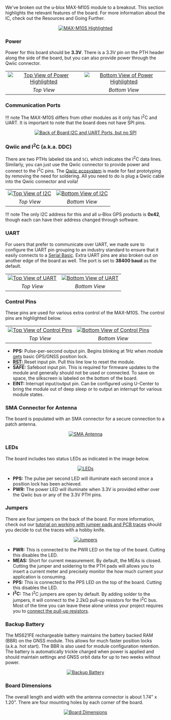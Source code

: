 We've broken out the u-blox MAX-M10S module to a breakout. This section highlights the relevant features of the board. For more information about the IC, check out the Resources and Going Further.


<div style="text-align: center"><a href="../assets/18037-SparkFun_GNSS_Receiver_Breakout_MAX-M10S_Qwiic_u-blox_Module.jpg"><img src="../assets/18037-SparkFun_GNSS_Receiver_Breakout_MAX-M10S_Qwiic_u-blox_Module.jpg" alt="MAX-M10S Highlighted"></a></div>


### Power

Power for this board should be **3.3V**. There is a 3.3V pin on the PTH header along the side of the board, but you can also provide power through the Qwiic connector.

<table class="table table-hover table-striped table-bordered">
  <tr style="vertical-align:middle;">
   <td style="text-align: center; vertical-align: middle;"><a href="../assets/18037-SparkFun_GNSS_Receiver_Breakout_MAX-M10S_Qwiic-Top_Power.jpg"><img src="../assets/18037-SparkFun_GNSS_Receiver_Breakout_MAX-M10S_Qwiic-Top_Power.jpg" alt="Top View of Power Highlighted"></a></td>
   <td style="text-align: center; vertical-align: middle;"><a href="../assets/18037-SparkFun_GNSS_Receiver_Breakout_MAX-M10S_Qwiic-Bottom_Power.jpg"><img src="../assets/18037-SparkFun_GNSS_Receiver_Breakout_MAX-M10S_Qwiic-Bottom_Power.jpg" alt="Bottom View of Power Highlighted"></a></td>
  </tr>
  <tr style="vertical-align:middle;">
  <td style="text-align: center; vertical-align: middle;"><i>Top View</i></td>
  <td style="text-align: center; vertical-align: middle;"><i>Bottom View</i></td>
  </tr>
</table>





### Communication Ports

!!! note
    The MAX-M10S differs from other modules as it only has I<sup>2</sup>C and UART. It is important to note that the board does not have SPI pins.


<div style="text-align: center"><a href="../assets/18037-SparkFun_GNSS_Receiver_Breakout_MAX-M10S_Qwiic.jpg"><img src="../assets/18037-SparkFun_GNSS_Receiver_Breakout_MAX-M10S_Qwiic.jpg" alt="Back of Board I2C and UART Ports, but no SPI"></a></a></div>

### Qwiic and I<sup>2</sup>C (a.k.a. DDC)

There are two PTHs labeled `SDA` and `SCL` which indicates the I<sup>2</sup>C data lines. Similarly, you can just use the Qwiic connector to provide power and connect to the I<sup>2</sup>C pins. The [Qwiic ecosystem](https://www.sparkfun.com/qwiic) is made for fast prototyping by removing the need for soldering. All you need to do is plug a Qwiic cable into the Qwiic connector and voila!

<table class="table table-hover table-striped table-bordered">
  <tr style="vertical-align:middle;">
   <td style="text-align: center; vertical-align: middle;"><a href="../assets/18037-SparkFun_GNSS_Receiver_Breakout_MAX-M10S_Qwiic-Top_I2C.jpg"><img src="../assets/18037-SparkFun_GNSS_Receiver_Breakout_MAX-M10S_Qwiic-Top_I2C.jpg" alt="Top View of I2C"></a></td>
   <td style="text-align: center; vertical-align: middle;"><a href="../assets/18037-SparkFun_GNSS_Receiver_Breakout_MAX-M10S_Qwiic-Bottom_I2C.jpg"><img src="../assets/18037-SparkFun_GNSS_Receiver_Breakout_MAX-M10S_Qwiic-Bottom_I2C.jpg" alt="Bottom View of I2C"></a></td>
  </tr>
  <tr style="vertical-align:middle;">
  <td style="text-align: center; vertical-align: middle;"><i>Top View</i></td>
  <td style="text-align: center; vertical-align: middle;"><i>Bottom View</i></td>
  </tr>
</table>

!!! note
    The only I2C address for this and all u-Blox GPS products is <b>0x42</b>, though each can have their address changed through software.




### UART

For users that prefer to communicate over UART, we made sure to configure the UART pin grouping to an industry standard to ensure that it easily connects to a [Serial Basic](https://www.sparkfun.com/products/15096). Extra UART pins are also broken out on another edge of the board as well. The port is set to **38400 baud** as the default.

<table class="table table-hover table-striped table-bordered">
  <tr style="vertical-align:middle;">
   <td style="text-align: center; vertical-align: middle;"><a href="../assets/18037-SparkFun_GNSS_Receiver_Breakout_MAX-M10S_Qwiic-Top_UART.jpg"><img src="../assets/18037-SparkFun_GNSS_Receiver_Breakout_MAX-M10S_Qwiic-Top_UART.jpg" alt="Top View of UART"></a></td>
   <td style="text-align: center; vertical-align: middle;"><a href="../assets/18037-SparkFun_GNSS_Receiver_Breakout_MAX-M10S_Qwiic-Bottom_UART.jpg"><img src="../assets/18037-SparkFun_GNSS_Receiver_Breakout_MAX-M10S_Qwiic-Bottom_UART.jpg" alt="Bottom View of UART"></a></td>
  </tr>
  <tr style="vertical-align:middle;">
  <td style="text-align: center; vertical-align: middle;"><i>Top View</i></td>
  <td style="text-align: center; vertical-align: middle;"><i>Bottom View</i></td>
  </tr>
</table>



### Control Pins

These pins are used for various extra control of the MAX-M10S. The control pins are highlighted below.

<table class="table table-hover table-striped table-bordered">
  <tr style="vertical-align:middle;">
   <td style="text-align: center; vertical-align: middle;"><a href="../assets/18037-SparkFun_GNSS_Receiver_Breakout_MAX-M10S_Qwiic-Top_Control_Pins.jpg"><img src="../assets/18037-SparkFun_GNSS_Receiver_Breakout_MAX-M10S_Qwiic-Top_Control_Pins.jpg" alt="Top View of Control Pins"></a></td>
   <td style="text-align: center; vertical-align: middle;"><a href="../assets/18037-SparkFun_GNSS_Receiver_Breakout_MAX-M10S_Qwiic-Bottom_Control_Pins.jpg"><img src="../assets/18037-SparkFun_GNSS_Receiver_Breakout_MAX-M10S_Qwiic-Bottom_Control_Pins.jpg" alt="Bottom View of Control Pins"></a></td>
  </tr>
  <tr style="vertical-align:middle;">
  <td style="text-align: center; vertical-align: middle;"><i>Top View</i></td>
  <td style="text-align: center; vertical-align: middle;"><i>Bottom View</i></td>
  </tr>
</table>

* **PPS:** Pulse-per-second output pin. Begins blinking at 1Hz when module gets basic GPS/GNSS position lock.
* <b><span style="text-decoration: overline">RST</span>:</b> Reset input pin. Pull this line low to reset the module.
* <b><span style="text-decoration: overline">SAFE</span>:</b> Safeboot input pin. This is required for firmware updates to the module and generally should not be used or connected. To save on space, the silkscreen is labeled on the bottom of the board.
* **EINT:** Interrupt input/output pin. Can be configured using U-Center to bring the module out of deep sleep or to output an interrupt for various module states.





### SMA Connector for Antenna

The board is populated with an SMA connector for a secure connection to a patch antenna.

<div style="text-align: center"><a href="../assets/18037-SparkFun_GNSS_Receiver_Breakout_MAX-M10S_Qwiic-Top_SMA_Connector.jpg"><img src="../assets/18037-SparkFun_GNSS_Receiver_Breakout_MAX-M10S_Qwiic-Top_SMA_Connector.jpg" alt="SMA Antenna"></a></div>


### LEDs

The board includes two status LEDs as indicated in the image below.

<div style="text-align: center"><a href="../assets/18037-SparkFun_GNSS_Receiver_Breakout_MAX-M10S_Qwiic-Top_LEDs.jpg"><img src="../assets/18037-SparkFun_GNSS_Receiver_Breakout_MAX-M10S_Qwiic-Top_LEDs.jpg" alt="LEDs"></a></div>

* **PPS:** The pulse per second LED will illuminate each second once a position lock has been achieved.
* **PWR:** The power LED will illuminate when 3.3V is provided either over the Qwiic bus or any of the 3.3V PTH pins.





### Jumpers

There are four jumpers on the back of the board. For more information, check out our [tutorial on working with jumper pads and PCB traces](https://learn.sparkfun.com/tutorials/how-to-work-with-jumper-pads-and-pcb-traces/all) should you decide to cut the traces with a hobby knife.

<div style="text-align: center"><a href="../assets/18037-SparkFun_GNSS_Receiver_Breakout_MAX-M10S_Qwiic-Bottom_Jumpers.jpg"><img src="../assets/18037-SparkFun_GNSS_Receiver_Breakout_MAX-M10S_Qwiic-Bottom_Jumpers.jpg" alt="Jumpers"></a></div>


* **PWR:** This is connected to the PWR LED on the top of the board. Cutting this disables the LED.
* **MEAS:** Short for current measurement. By default, the MEAs is closed. Cutting the jumper and soldering to the PTH pads will allows you to insert a current meter and precisely monitor the how much current your application is consuming.
* **PPS:** This is connected to the PPS LED on the top of the board. Cutting this disables the LED.
* **I<sup>2</sup>C:** The I<sup>2</sup>C jumpers are open by default. By adding solder to the jumpers, it will connect to the 2.2k&ohm; pull-up resistors for the I<sup>2</sup>C bus.  Most of the time you can leave these alone unless your project requires you to [connect the pull-up resistors](https://learn.sparkfun.com/tutorials/i2c/all#i2c-at-the-hardware-level).





### Backup Battery

The MS621FE rechargeable battery maintains the battery backed RAM (BBR) on the GNSS module. This allows for much faster position locks (a.k.a. hot start). The BBR is also used for module configuration retention. The battery is automatically trickle charged when power is applied and should maintain settings and GNSS orbit data for up to two weeks without power.

<div style="text-align: center"><a href="../assets/18037-SparkFun_GNSS_Receiver_Breakout_MAX-M10S_Qwiic-Top_Backup_Battery.jpg"><img src="../assets/18037-SparkFun_GNSS_Receiver_Breakout_MAX-M10S_Qwiic-Top_Backup_Battery.jpg" alt="Backup Battery"></a></div>





### Board Dimensions

The overall length and width with the antenna connector is about 1.74" x 1.20". There are four mounting holes by each corner of the board.

<div style="text-align: center"><a href="https://cdn.sparkfun.com/assets/e/8/8/9/8/SparkFun_u-blox_MAX-M10S_Board_Dimensions.png"><img src="https://cdn.sparkfun.com/r/600-600/assets/e/8/8/9/8/SparkFun_u-blox_MAX-M10S_Board_Dimensions.png" alt="Board Dimensions"></a></div>
